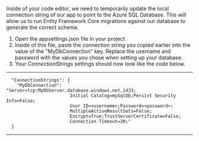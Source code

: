 Inside of your code editor, we need to temporarily update the local connection string of our app to point to the Azure SQL Database.  This will allow us to run Entity Framework Core migrations against our database to generate the correct schema.
1. Open the appsettings.json file in your project.
1. Inside of this file, paste the connection string you copied earlier into the value of the "MyDbConnection" key. Replace the username and password with the values you chose when setting up your database.
1.  Your *ConnectionStrings* settings should now look like the code below.
 

---
      "ConnectionStrings": {
        "MyDbConnection": "Server=tcp:MyDbServer.database.windows.net,1433;
                            Initial Catalog=mySqlDb;Persist Security Info=False;
                            User ID=<username>;Password=<password>;
                            MultipleActiveResultSets=False;
                            Encrypt=True;TrustServerCertificate=False;
                            Connection Timeout=30;"
      }
---
